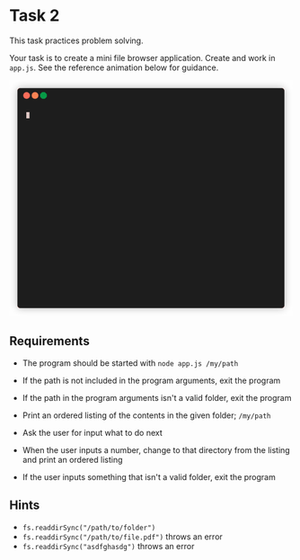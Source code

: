 # Task 2

This task practices problem solving.

Your task is to create a mini file browser application. Create and work in `app.js`. See the reference animation below for guidance.

![Reference](./reference.gif)

## Requirements

- The program should be started with `node app.js /my/path`

- If the path is not included in the program arguments, exit the program

- If the path in the program arguments isn't a valid folder, exit the program

- Print an ordered listing of the contents in the given folder; `/my/path`

- Ask the user for input what to do next

- When the user inputs a number, change to that directory from the listing and print an ordered listing

- If the user inputs something that isn't a valid folder, exit the program

## Hints

- `fs.readdirSync("/path/to/folder")`
- `fs.readdirSync("/path/to/file.pdf")` throws an error
- `fs.readdirSync("asdfghasdg")` throws an error
